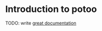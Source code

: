# Introduction to potoo

TODO: write [great documentation](http://jacobian.org/writing/what-to-write/)
